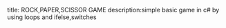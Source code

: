 title: ROCK,PAPER,SCISSOR GAME
description:simple basic game in c# by using loops and ifelse,switches
